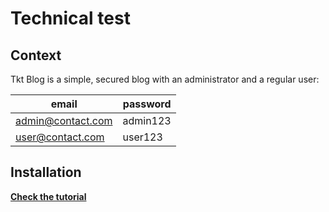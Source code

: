 # Technical test

## Context

Tkt Blog is a simple, secured blog with an administrator and a regular user:

|        email        |   password   |
|---------------------|--------------|
|  admin@contact.com  |   admin123   |
|  user@contact.com   |   user123    |


## Installation

**[Check the tutorial](install.md)**
